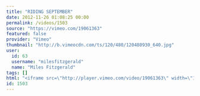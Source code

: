 ```yaml
---
title: "RIDING SEPTEMBER"
date: 2012-11-26 01:08:25 00:00
permalink: /videos/1503
source: "https://vimeo.com/19061363"
featured: false
provider: "Vimeo"
thumbnail: "http://b.vimeocdn.com/ts/120/480/120480930_640.jpg"
user:
  id: 63
  username: "milesfitzgerald"
  name: "Miles Fitzgerald"
tags: []
html: "<iframe src=\"http://player.vimeo.com/video/19061363\" width=\"1280\" height=\"720\" frameborder=\"0\" webkitAllowFullScreen mozallowfullscreen allowFullScreen></iframe>"
id: 1503
---
```


